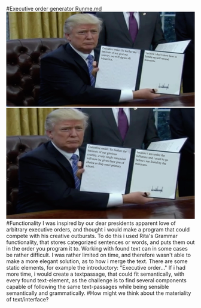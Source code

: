 #Executive order generator
[Runme.md](https://rawgit.com/GustneGustav/Rasmus-er-sej-og-flot/master/Mini-ex5/index.html)
![ExOrder1](https://raw.githubusercontent.com/GustneGustav/Rasmus-er-sej-og-flot/master/Mini-ex5/Pictures/Capture.PNG)
![ExOrder2](https://raw.githubusercontent.com/GustneGustav/Rasmus-er-sej-og-flot/master/Mini-ex5/Pictures/Capture2.PNG)
#Functionality
I was inspired by our dear presidents apparent love of arbitrary executive orders, and thought i would make a program that could compete with his creative outbursts. To do this i used Rita's Grammar functionality, that stores categorized sentences or words, and puts them out in the order you program it to.
Working with found text can in some cases be rather difficult. I was rather limited on time, and therefore wasn't able to make a more elegant solution, as to how i merge the text. There are some static elements, for example the introductory: "Executive order..." If i had more time, i would create a textpassage, that could fit semantically, with every found text-element, as the challenge is to find several components capable of following the same text-passages while being sensible semantically and grammatically.
#How might we think about the materiality of text/interface?
